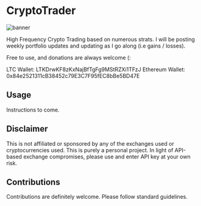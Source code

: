 # CryptoTrader

![banner](https://strategictechinvestor.com/acq/wp-content/uploads/2017/08/Lifetime-Opportunity.png)


High Frequency Crypto Trading based on numerous strats. I will be posting weekly portfolio updates and updating as I go along (i.e gains / losses).

Free to use, and donations are always welcome (:

LTC Wallet:
LTKDrwKF8zKxNajBfTgFg9MStRZXi1TFzJ
Ethereum Wallet:
0x84e2521311cB38452c79E3C7F95fEC8bBe5BD47E

## Usage

Instructions to come.

## Disclaimer

This is not affiliated or sponsored by any of the exchanges used or cryptocurrencies used. This is purely a personal project. In light of API-based exchange compromises, please use and enter API key at your own risk.

## Contributions

Contributions are definitely welcome. Please follow standard guidelines.